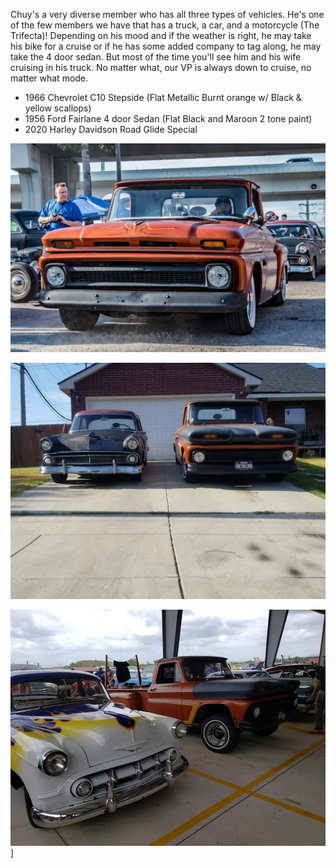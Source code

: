 Chuy's a very diverse member who has all three types of vehicles.  He's one of the few members we have that has a truck, a car, and a motorcycle (The Trifecta)!  Depending on his mood and if the weather is right, he may take his bike for a cruise or if he has some added company to tag along, he may take the 4 door sedan. But most of the time you'll see him and his wife cruising in his truck.  No matter what, our VP is always down to cruise, no matter what mode.

* 1966 Chevrolet C10 Stepside (Flat Metallic Burnt orange w/ Black & yellow scallops)
* 1956 Ford Fairlane 4 door Sedan (Flat Black and Maroon 2 tone paint)
* 2020 Harley Davidson Road Glide Special

![Jesse rides](../assets/Jesse%20rides.jpg)

![IMG_6297](../assets/IMG_6297.jpg)




![IJESSESRIDES](../assets/IJESSESRIDES.jpg)]